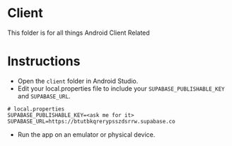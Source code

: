 # Client

This folder is for all things Android Client Related

# Instructions

- Open the `client` folder in Android Studio.
- Edit your local.properties file to include your `SUPABASE_PUBLISHABLE_KEY` and `SUPABASE_URL`.
```
# local.properties
SUPABASE_PUBLISHABLE_KEY=<ask me for it>
SUPABASE_URL=https://btutbkqrerypsszdsrrw.supabase.co
```
- Run the app on an emulator or physical device.


